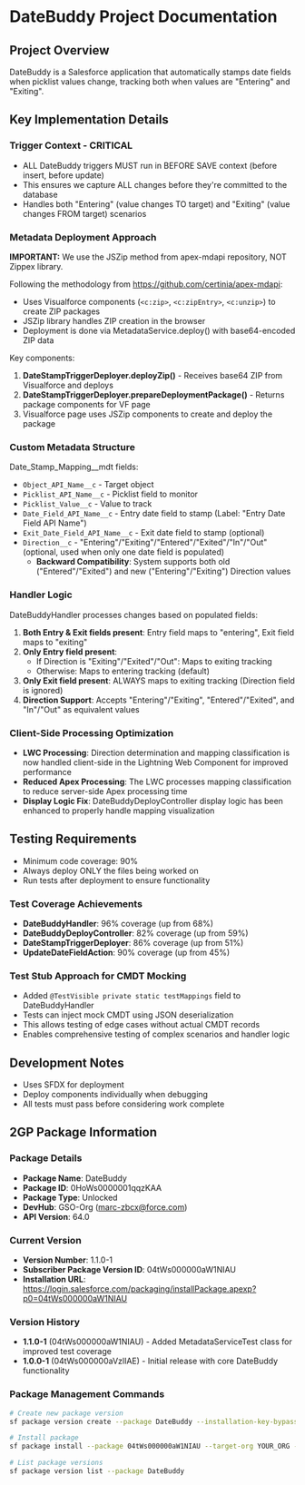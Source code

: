 # DateBuddy Project Documentation

## Project Overview
DateBuddy is a Salesforce application that automatically stamps date fields when picklist values change, tracking both when values are "Entering" and "Exiting".

## Key Implementation Details

### Trigger Context - CRITICAL
- ALL DateBuddy triggers MUST run in BEFORE SAVE context (before insert, before update)
- This ensures we capture ALL changes before they're committed to the database
- Handles both "Entering" (value changes TO target) and "Exiting" (value changes FROM target) scenarios

### Metadata Deployment Approach
**IMPORTANT:** We use the JSZip method from apex-mdapi repository, NOT Zippex library.

Following the methodology from https://github.com/certinia/apex-mdapi:
- Uses Visualforce components (`<c:zip>`, `<c:zipEntry>`, `<c:unzip>`) to create ZIP packages
- JSZip library handles ZIP creation in the browser
- Deployment is done via MetadataService.deploy() with base64-encoded ZIP data

Key components:
1. **DateStampTriggerDeployer.deployZip()** - Receives base64 ZIP from Visualforce and deploys
2. **DateStampTriggerDeployer.prepareDeploymentPackage()** - Returns package components for VF page
3. Visualforce page uses JSZip components to create and deploy the package

### Custom Metadata Structure
Date_Stamp_Mapping__mdt fields:
- `Object_API_Name__c` - Target object
- `Picklist_API_Name__c` - Picklist field to monitor
- `Picklist_Value__c` - Value to track
- `Date_Field_API_Name__c` - Entry date field to stamp (Label: "Entry Date Field API Name")
- `Exit_Date_Field_API_Name__c` - Exit date field to stamp (optional)
- `Direction__c` - "Entering"/"Exiting"/"Entered"/"Exited"/"In"/"Out" (optional, used when only one date field is populated)
  - **Backward Compatibility**: System supports both old ("Entered"/"Exited") and new ("Entering"/"Exiting") Direction values

### Handler Logic
DateBuddyHandler processes changes based on populated fields:
1. **Both Entry & Exit fields present**: Entry field maps to "entering", Exit field maps to "exiting"
2. **Only Entry field present**:
   - If Direction is "Exiting"/"Exited"/"Out": Maps to exiting tracking
   - Otherwise: Maps to entering tracking (default)
3. **Only Exit field present**: ALWAYS maps to exiting tracking (Direction field is ignored)
4. **Direction Support**: Accepts "Entering"/"Exiting", "Entered"/"Exited", and "In"/"Out" as equivalent values

### Client-Side Processing Optimization
- **LWC Processing**: Direction determination and mapping classification is now handled client-side in the Lightning Web Component for improved performance
- **Reduced Apex Processing**: The LWC processes mapping classification to reduce server-side Apex processing time
- **Display Logic Fix**: DateBuddyDeployController display logic has been enhanced to properly handle mapping visualization

## Testing Requirements
- Minimum code coverage: 90%
- Always deploy ONLY the files being worked on
- Run tests after deployment to ensure functionality

### Test Coverage Achievements
- **DateBuddyHandler**: 96% coverage (up from 68%)
- **DateBuddyDeployController**: 82% coverage (up from 59%)
- **DateStampTriggerDeployer**: 86% coverage (up from 51%)
- **UpdateDateFieldAction**: 90% coverage (up from 45%)

### Test Stub Approach for CMDT Mocking
- Added `@TestVisible private static testMappings` field to DateBuddyHandler
- Tests can inject mock CMDT using JSON deserialization
- This allows testing of edge cases without actual CMDT records
- Enables comprehensive testing of complex scenarios and handler logic

## Development Notes
- Uses SFDX for deployment
- Deploy components individually when debugging
- All tests must pass before considering work complete

## 2GP Package Information
### Package Details
- **Package Name**: DateBuddy
- **Package ID**: 0HoWs0000001qqzKAA
- **Package Type**: Unlocked
- **DevHub**: GSO-Org (marc-zbcx@force.com)
- **API Version**: 64.0

### Current Version
- **Version Number**: 1.1.0-1
- **Subscriber Package Version ID**: 04tWs000000aW1NIAU
- **Installation URL**: https://login.salesforce.com/packaging/installPackage.apexp?p0=04tWs000000aW1NIAU

### Version History
- **1.1.0-1** (04tWs000000aW1NIAU) - Added MetadataServiceTest class for improved test coverage
- **1.0.0-1** (04tWs000000aVzlIAE) - Initial release with core DateBuddy functionality

### Package Management Commands
```bash
# Create new package version
sf package version create --package DateBuddy --installation-key-bypass --wait 20 --skip-validation

# Install package
sf package install --package 04tWs000000aW1NIAU --target-org YOUR_ORG --wait 10

# List package versions
sf package version list --package DateBuddy
```

